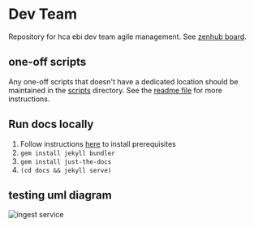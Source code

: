 # Dev Team
Repository for hca ebi dev team agile management. See [zenhub board](https://app.zenhub.com/workspaces/operations-5fa2d8f2df78bb000f7fb2b5/board?repos=232300832,261790554).

## one-off scripts

Any one-off scripts that doesn't have a dedicated location should be maintained in the [scripts](scripts/) directory. See the [readme file](scripts/readme.md) for more instructions.

## Run docs locally
1. Follow instructions [here](https://jekyllrb.com/docs/installation/) to install prerequisites
2. `gem install jekyll bundler`
3. `gem install just-the-docs`
4. `(cd docs && jekyll serve)`

## testing uml diagram
![ingest service](http://www.plantuml.com/plantuml/proxy?cache=no&src=https://raw.githubusercontent.com/ebi-ait/hca-ebi-dev-team/doc/poc-plantuml-diagrams/test.iuml)
